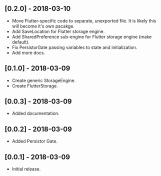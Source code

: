 ## [0.2.0] - 2018-03-10

* Move Flutter-specific code to separate, unexported file.
  It is likely this will become it's own pacakge.
* Add SaveLocation for Flutter storage engine.
* Add SharedPreference sub-engine for Flutter storage engine (make default).
* Fix PersistorGate passing variables to state and initialization.
* Add more docs.

## [0.1.0] - 2018-03-09

* Create generic StorageEngine.
* Create FlutterStorage.

## [0.0.3] - 2018-03-09

* Added documentation.

## [0.0.2] - 2018-03-09

* Added Persistor Gate.

## [0.0.1] - 2018-03-09

* Initial release.
